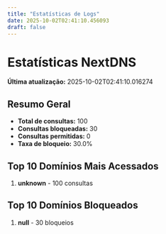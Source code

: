 ```yaml
---
title: "Estatísticas de Logs"
date: 2025-10-02T02:41:10.456093
draft: false
---
```

# Estatísticas NextDNS
**Última atualização:** 2025-10-02T02:41:10.016274
## Resumo Geral
- **Total de consultas:** 100
- **Consultas bloqueadas:** 30
- **Consultas permitidas:** 0
- **Taxa de bloqueio:** 30.0%
## Top 10 Domínios Mais Acessados
1. **unknown** - 100 consultas

## Top 10 Domínios Bloqueados

1. **null** - 30 bloqueios
